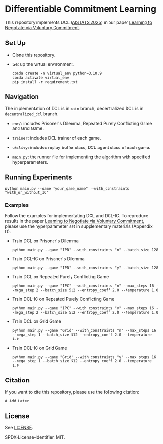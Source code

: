 # Differentiable Commitment Learning
This repository implements DCL ([AISTATS 2025](https://github.com/shuhui-zhu/DCL)) in our paper [Learning to Negotiate via Voluntary  Commitment](https://github.com/shuhui-zhu/DCL).

## Set Up

* Clone this repository.

* Set up the virtual environment.

  ``` 
  conda create -n virtual_env python=3.10.9
  conda activate virtual_env
  pip install -r requirement.txt
  ```

## Navigation

The implementation of DCL is in `main` branch, decentralized DCL is in `decentralized_dcl` branch.

* `env/`: includes Prisoner's Dilemma, Repeated Purely Conflicting Game and Grid Game.

* `trainer`: includes DCL trainer of each game. 
* `utility`: includes replay buffer class, DCL agent class of each game.
* `main.py`: the runner file for implementing the algorithm with specified hyperparameters. 

## Running Experiments

```
python main.py --game "your_game_name" --with_constraints "with_or_without_IC"
```

### Examples

Follow the examples for implementating DCL and DCL-IC. To reproduce results in  the paper [Learning to Negotiate via Voluntary  Commitment](https://github.com/shuhui-zhu/DCL), please use the hyperparameter set in supplementary materials (Appendix D). 

* Train DCL on Prisoner's Dilemma

  ```
  python main.py --game "IPD" --with_constraints "n" --batch_size 128
  ```

* Train DCL-IC on Prisoner's Dilemma 

  ```
  python main.py --game "IPD" --with_constraints "y" --batch_size 128
  ```

* Train DCL on Repeated Purely Conflicting Game

  ```
  python main.py --game "IPC" --with_constraints "n" --max_steps 16 --mega_step 2 --batch_size 512 --entropy_coeff 2.0 --temperature 1.0
  ```

* Train DCL-IC on Repeated Purely Conflicting Game

  ```
  python main.py --game "IPC" --with_constraints "y" --max_steps 16 --mega_step 2 --batch_size 512 --entropy_coeff 2.0 --temperature 1.0
  ```

* Train DCL on Grid Game

  ```
  python main.py --game "Grid" --with_constraints "n" --max_steps 16 --mega_step 1 --batch_size 512 --entropy_coeff 2.0 --temperature 1.0
  ```

* Train DCL-IC on Grid Game

  ```
  python main.py --game "Grid" --with_constraints "y" --max_steps 16 --mega_step 1 --batch_size 512 --entropy_coeff 2.0 --temperature 1.0
  ```

## Citation

If you want to cite this repository, please use the following citation:

```
# Add Later
```

## License
See [LICENSE](LICENSE).

SPDX-License-Identifier: MIT.